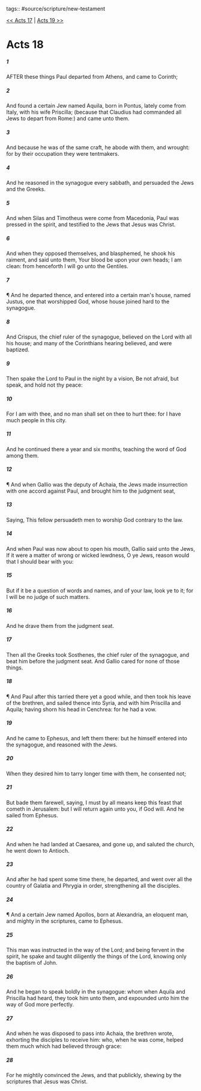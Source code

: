 tags:: #source/scripture/new-testament

[<< Acts 17](new-testament/05_Acts/Acts_17.md) | [Acts 19 >>](new-testament/05_Acts/Acts_19.md)

# Acts 18

##### 1

AFTER these things Paul departed from Athens, and came to Corinth;

##### 2

And found a certain Jew named Aquila, born in Pontus, lately come from Italy, with his wife Priscilla; (because that Claudius had commanded all Jews to depart from Rome:) and came unto them.

##### 3

And because he was of the same craft, he abode with them, and wrought: for by their occupation they were tentmakers.

##### 4

And he reasoned in the synagogue every sabbath, and persuaded the Jews and the Greeks.

##### 5

And when Silas and Timotheus were come from Macedonia, Paul was pressed in the spirit, and testified to the Jews that Jesus was Christ.

##### 6

And when they opposed themselves, and blasphemed, he shook his raiment, and said unto them, Your blood be upon your own heads; I am clean: from henceforth I will go unto the Gentiles.

##### 7

¶ And he departed thence, and entered into a certain man's house, named Justus, one that worshipped God, whose house joined hard to the synagogue.

##### 8

And Crispus, the chief ruler of the synagogue, believed on the Lord with all his house; and many of the Corinthians hearing believed, and were baptized.

##### 9

Then spake the Lord to Paul in the night by a vision, Be not afraid, but speak, and hold not thy peace:

##### 10

For I am with thee, and no man shall set on thee to hurt thee: for I have much people in this city.

##### 11

And he continued there a year and six months, teaching the word of God among them.

##### 12

¶ And when Gallio was the deputy of Achaia, the Jews made insurrection with one accord against Paul, and brought him to the judgment seat,

##### 13

Saying, This fellow persuadeth men to worship God contrary to the law.

##### 14

And when Paul was now about to open his mouth, Gallio said unto the Jews, If it were a matter of wrong or wicked lewdness, O ye Jews, reason would that I should bear with you:

##### 15

But if it be a question of words and names, and of your law, look ye to it; for I will be no judge of such matters.

##### 16

And he drave them from the judgment seat.

##### 17

Then all the Greeks took Sosthenes, the chief ruler of the synagogue, and beat him before the judgment seat. And Gallio cared for none of those things.

##### 18

¶ And Paul after this tarried there yet a good while, and then took his leave of the brethren, and sailed thence into Syria, and with him Priscilla and Aquila; having shorn his head in Cenchrea: for he had a vow.

##### 19

And he came to Ephesus, and left them there: but he himself entered into the synagogue, and reasoned with the Jews.

##### 20

When they desired him to tarry longer time with them, he consented not;

##### 21

But bade them farewell, saying, I must by all means keep this feast that cometh in Jerusalem: but I will return again unto you, if God will. And he sailed from Ephesus.

##### 22

And when he had landed at Caesarea, and gone up, and saluted the church, he went down to Antioch.

##### 23

And after he had spent some time there, he departed, and went over all the country of Galatia and Phrygia in order, strengthening all the disciples.

##### 24

¶ And a certain Jew named Apollos, born at Alexandria, an eloquent man, and mighty in the scriptures, came to Ephesus.

##### 25

This man was instructed in the way of the Lord; and being fervent in the spirit, he spake and taught diligently the things of the Lord, knowing only the baptism of John.

##### 26

And he began to speak boldly in the synagogue: whom when Aquila and Priscilla had heard, they took him unto them, and expounded unto him the way of God more perfectly.

##### 27

And when he was disposed to pass into Achaia, the brethren wrote, exhorting the disciples to receive him: who, when he was come, helped them much which had believed through grace:

##### 28

For he mightily convinced the Jews, and that publickly, shewing by the scriptures that Jesus was Christ.
